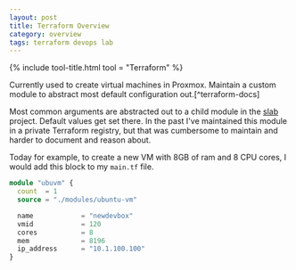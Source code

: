 ```yaml
---
layout: post
title: Terraform Overview
category: overview
tags: terraform devops lab
---
```


{% include tool-title.html tool = "Terraform" %}

Currently used to create virtual machines in Proxmox. Maintain a custom module to 
abstract most default configuration out.[^terraform-docs]

Most common arguments are abstracted out to a child module in the [slab](https://github.com/ecshreve/slab) 
project. Default values get set there. In the past I've maintained this module in a private Terraform 
registry, but that was cumbersome to maintain and harder to document and reason about.

Today for example, to create a new VM with 8GB of ram and 8 CPU cores, I would add this
block to my `main.tf` file.

```terraform
module "ubuvm" {
  count  = 1
  source = "./modules/ubuntu-vm"

  name            = "newdevbox"
  vmid            = 120
  cores           = 8
  mem             = 8196
  ip_address      = "10.1.100.100"
}
```
